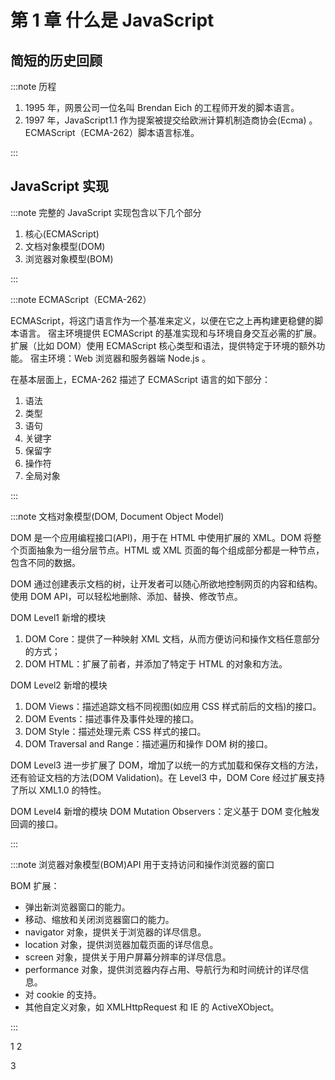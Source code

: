 # 第 1 章 什么是 JavaScript

## 简短的历史回顾

:::note 历程

1. 1995 年，网景公司一位名叫 Brendan Eich 的工程师开发的脚本语言。
2. 1997 年，JavaScript1.1 作为提案被提交给欧洲计算机制造商协会(Ecma) 。ECMAScript（ECMA-262）脚本语言标准。

:::

## JavaScript 实现

:::note 完整的 JavaScript 实现包含以下几个部分

1. 核心(ECMAScript)
2. 文档对象模型(DOM)
3. 浏览器对象模型(BOM)

:::

:::note ECMAScript（ECMA-262）

ECMAScript，将这门语言作为一个基准来定义，以便在它之上再构建更稳健的脚本语言。
宿主环境提供 ECMAScript 的基准实现和与环境自身交互必需的扩展。
扩展（比如 DOM）使用 ECMAScript 核心类型和语法，提供特定于环境的额外功能。
宿主环境：Web 浏览器和服务器端 Node.js 。

在基本层面上，ECMA-262 描述了 ECMAScript 语言的如下部分：

1. 语法
2. 类型
3. 语句
4. 关键字
5. 保留字
6. 操作符
7. 全局对象

:::

:::note 文档对象模型(DOM, Document Object Model)

DOM 是一个应用编程接口(API)，用于在 HTML 中使用扩展的 XML。DOM 将整个页面抽象为一组分层节点。HTML 或 XML 页面的每个组成部分都是一种节点，包含不同的数据。

DOM 通过创建表示文档的树，让开发者可以随心所欲地控制网页的内容和结构。使用 DOM API，可以轻松地删除、添加、替换、修改节点。

DOM Level1 新增的模块

1. DOM Core：提供了一种映射 XML 文档，从而方便访问和操作文档任意部分的方式；
2. DOM HTML：扩展了前者，并添加了特定于 HTML 的对象和方法。

DOM Level2 新增的模块

1. DOM Views：描述追踪文档不同视图(如应用 CSS 样式前后的文档)的接口。
2. DOM Events：描述事件及事件处理的接口。
3. DOM Style：描述处理元素 CSS 样式的接口。
4. DOM Traversal and Range：描述遍历和操作 DOM 树的接口。

DOM Level3 进一步扩展了 DOM，增加了以统一的方式加载和保存文档的方法，还有验证文档的方法(DOM Validation)。在 Level3 中，DOM Core 经过扩展支持了所以 XML1.0 的特性。

DOM Level4 新增的模块 DOM Mutation Observers：定义基于 DOM 变化触发回调的接口。

:::

:::note 浏览器对象模型(BOM)API 用于支持访问和操作浏览器的窗口

BOM 扩展：

- 弹出新浏览器窗口的能力。
- 移动、缩放和关闭浏览器窗口的能力。
- navigator 对象，提供关于浏览器的详尽信息。
- location 对象，提供浏览器加载页面的详尽信息。
- screen 对象，提供关于用户屏幕分辨率的详尽信息。
- performance 对象，提供浏览器内存占用、导航行为和时间统计的详尽信息。
- 对 cookie 的支持。
- 其他自定义对象，如 XMLHttpRequest 和 IE 的 ActiveXObject。

:::

1
<common-codepen-snippet title="Event handling" slug="dyoeGjW" :height="474" tab="js,result" :team="false" user="Vue" name="Vue" :preview="false" :editable="false" />
2
<codepen-snippet title="Vue 3 Markdown Editor" slug="oNxXzyB" :height="474" tab="js,result" :team="false" user="immarina" name="Vue" :preview="false"  />

<!-- <codepen-snippet title="Vue 3 Markdown Editor" slug="oNxXzyB" :height="474" tab="js,result" :team="false" user="immarina" name="Vue" :preview="false"  /> -->

3

<!-- href="https://codepen.io/team/Vue/embed/KKpRVvJ?default-tab=result&editable=true&theme-id=39028" -->
